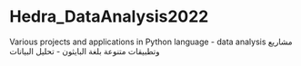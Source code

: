 # Hedra_DataAnalysis2022
Various projects and applications in Python language - data analysis مشاريع وتطبيقات متنوعة بلغة البايثون - تحليل البيانات
